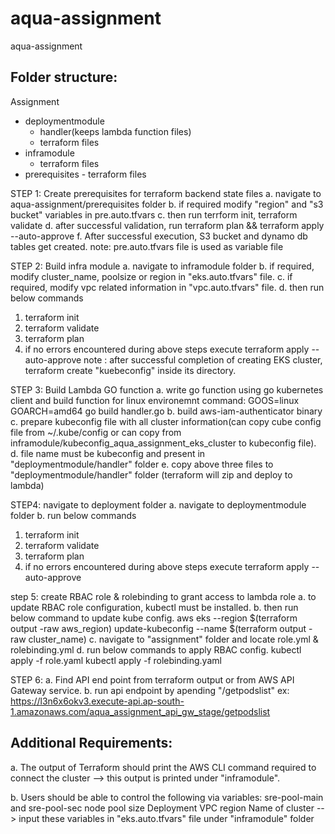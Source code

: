 # aqua-assignment
aqua-assignment

Folder structure:
------------------
Assignment
  - deploymentmodule
      - handler(keeps lambda function files)
      - terraform files
  - inframodule
       - terraform files
  - prerequisites
        - terraform files

STEP 1: Create prerequisites for terraform backend state files
a. navigate to aqua-assignment/prerequisites folder
b. if required modify "region" and "s3 bucket"  variables in pre.auto.tfvars
c. then run terrform init, terraform validate
d. after successful validation, run terraform plan && terraform apply --auto-approve
f. After successful execution, S3 bucket and dynamo db tables get created.
note: pre.auto.tfvars file is used as variable file

STEP 2: Build infra module
a. navigate to inframodule folder
b. if required, modify cluster_name, poolsize or region in "eks.auto.tfvars" file.
c. if required, modify vpc related information in "vpc.auto.tfvars" file.
d. then run below commands
   1. terraform init
   2. terraform validate
   3. terraform plan
   4. if no errors encountered during above steps execute terraform apply --auto-approve
note : after successful completion of creating EKS cluster, terraform create "kuebeconfig" inside its directory.


STEP 3: Build Lambda GO function 
a. write go function using go kubernetes client and build function for linux environemnt
   command: GOOS=linux GOARCH=amd64 go build handler.go
b. build aws-iam-authenticator binary
c. prepare kubeconfig file with all cluster information(can copy cube config file from ~/.kube/config or can copy from inframodule/kubeconfig_aqua_assignment_eks_cluster to kubeconfig file).
d. file name must be kubeconfig and present in "deploymentmodule/handler" folder
e. copy above three files to "deploymentmodule/handler" folder (terraform will zip and deploy to lambda)


STEP4: navigate to deployment folder
a. navigate to deploymentmodule folder
b. run below commands
   1. terraform init
   2. terraform validate
   3. terraform plan
   4. if no errors encountered during above steps execute terraform apply --auto-approve


step 5: create RBAC role & rolebinding to grant access to lambda role 
a. to update RBAC role configuration, kubectl must be installed.
b. then run below command to update kube config.
    aws eks --region $(terraform output -raw aws_region) update-kubeconfig --name $(terraform output -raw cluster_name)
c. navigate to "assignment" folder and locate role.yml & rolebinding.yml
d. run below commands to apply RBAC config.
    kubectl apply -f role.yaml
    kubectl apply -f rolebinding.yaml

STEP 6: 
a. Find API end point from terraform output or from AWS API Gateway service.
b. run api endpoint by apending "/getpodslist"
 ex: https://l3n6x6okv3.execute-api.ap-south-1.amazonaws.com/aqua_assignment_api_gw_stage/getpodslist

Additional  Requirements:
-------------------------
a. The output of Terraform should print the AWS CLI command required to connect the cluster
--> this output is printed under "inframodule".

b. Users should be able to control the following via variables:
    sre-pool-main and sre-pool-sec node pool size
    Deployment VPC region
    Name of cluster
--> input these variables in "eks.auto.tfvars" file under "inframodule" folder